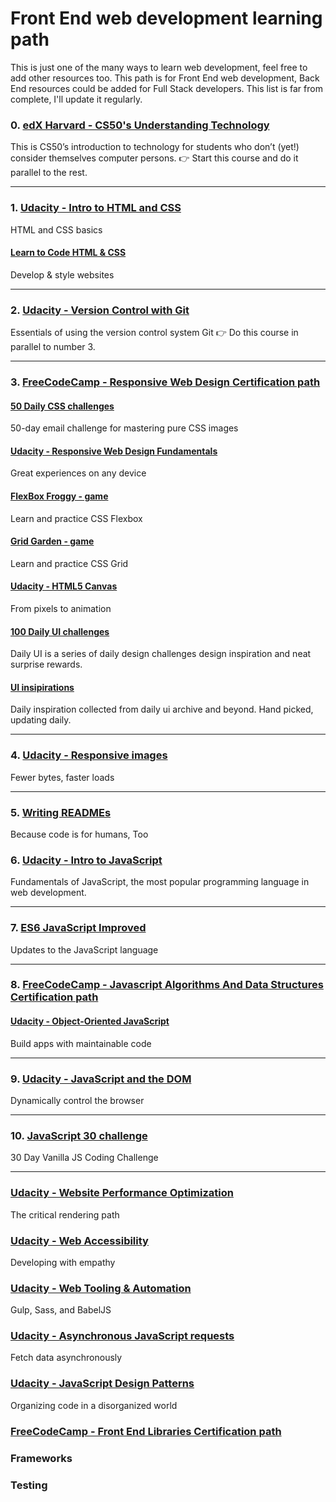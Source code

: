 # Front End web development learning path

This is just one of the many ways to learn web development, feel free to add other resources too. This path is for Front End web development, Back End resources could be added for Full Stack developers.
This list is far from complete, I'll update it regularly.

### 0. [edX Harvard - CS50's Understanding Technology](https://www.edx.org/course/cs50s-understanding-technology)
This is CS50’s introduction to technology for students who don’t (yet!) consider themselves computer persons.
👉 Start this course and do it parallel to the rest.

***

### 1. [Udacity - Intro to HTML and CSS](https://www.udacity.com/course/intro-to-html-and-css--ud001)
HTML and CSS basics

#### [Learn to Code HTML & CSS](https://learn.shayhowe.com/html-css/)
Develop & style websites

***

### 2. [Udacity - Version Control with Git](https://www.udacity.com/course/version-control-with-git--ud123)
Essentials of using the version control system Git
👉 Do this course in parallel to number 3.

***

### 3. [FreeCodeCamp - Responsive Web Design Certification path](https://learn.freecodecamp.org/)

#### [50 Daily CSS challenges](http://dailycssimages.com/)
50-day email challenge for mastering pure CSS images

#### [Udacity - Responsive Web Design Fundamentals](https://www.udacity.com/course/responsive-web-design-fundamentals--ud893)
Great experiences on any device

#### [FlexBox Froggy - game](http://flexboxfroggy.com)
Learn and practice CSS Flexbox

#### [Grid Garden - game](http://cssgridgarden.com)
Learn and practice CSS Grid

#### [Udacity - HTML5 Canvas](https://www.udacity.com/course/html5-canvas--ud292)
From pixels to animation

#### [100 Daily UI challenges](https://www.dailyui.co/)
Daily UI is a series of daily design challenges design inspiration and neat surprise rewards.

#### [UI insipirations](http://collectui.com/)
Daily inspiration collected from daily ui archive and beyond. Hand picked, updating daily.

***

### 4. [Udacity - Responsive images](https://www.udacity.com/course/responsive-images--ud882)
Fewer bytes, faster loads

***

### 5. [Writing READMEs](https://www.udacity.com/course/writing-readmes--ud777)
Because code is for humans, Too

### 6. [Udacity - Intro to JavaScript](https://www.udacity.com/course/intro-to-javascript--ud803)
Fundamentals of JavaScript, the most popular programming language in web development.

***

### 7. [ES6 JavaScript Improved](https://www.udacity.com/course/es6-javascript-improved--ud356)
Updates to the JavaScript language

***
### 8. [FreeCodeCamp - Javascript Algorithms And Data Structures Certification path](https://learn.freecodecamp.org/)

#### [Udacity - Object-Oriented JavaScript](https://www.udacity.com/course/object-oriented-javascript--ud711)
Build apps with maintainable code

***

### 9. [Udacity - JavaScript and the DOM](https://www.udacity.com/course/javascript-and-the-dom--ud117)
Dynamically control the browser

***

### 10. [JavaScript 30 challenge](https://javascript30.com/)
30 Day Vanilla JS Coding Challenge

***

### [Udacity - Website Performance Optimization](https://www.udacity.com/course/website-performance-optimization--ud884)
The critical rendering path

### [Udacity - Web Accessibility](https://www.udacity.com/course/web-accessibility--ud891)
Developing with empathy

### [Udacity - Web Tooling & Automation](https://www.udacity.com/course/web-tooling-automation--ud892)
Gulp, Sass, and BabelJS

### [Udacity - Asynchronous JavaScript requests](https://www.udacity.com/course/asynchronous-javascript-requests--ud109)
Fetch data asynchronously

### [Udacity - JavaScript Design Patterns](https://www.udacity.com/course/javascript-design-patterns--ud989)
Organizing code in a disorganized world

### [FreeCodeCamp - Front End Libraries Certification path](https://learn.freecodecamp.org/)

### Frameworks

### Testing
